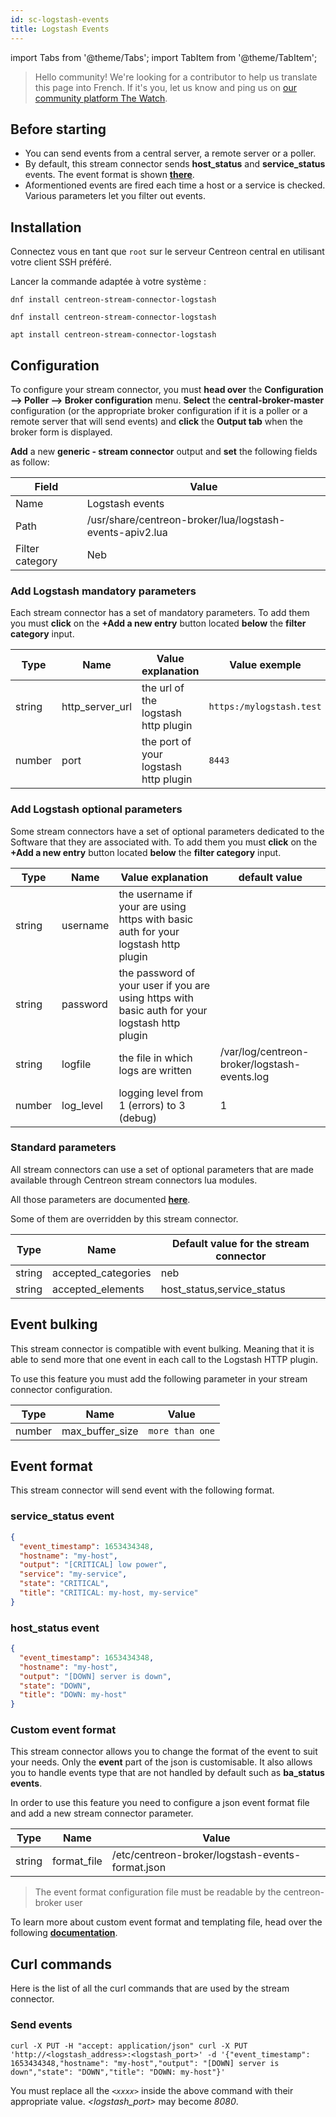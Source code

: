 ```yaml
---
id: sc-logstash-events
title: Logstash Events
---
```

import Tabs from '@theme/Tabs';
import TabItem from '@theme/TabItem';

> Hello community! We're looking for a contributor to help us translate this page into French. If it's you, let us know and ping us on [our community platform The Watch](https://thewatch.centreon.com/).

## Before starting

- You can send events from a central server, a remote server or a poller.
- By default, this stream connector sends **host_status** and **service_status** events. The event format is shown **[there](#event-format)**.
- Aformentioned events are fired each time a host or a service is checked. Various parameters let you filter out events.

## Installation

Connectez vous en tant que `root` sur le serveur Centreon central en utilisant votre client SSH préféré.

Lancer la commande adaptée à votre système :

<Tabs groupId="sync">
<TabItem value="Alma / RHEL / Oracle Linux 8" label="Alma / RHEL / Oracle Linux 8">

```shell
dnf install centreon-stream-connector-logstash
```

</TabItem>

<TabItem value="Alma / RHEL / Oracle Linux 9" label="Alma / RHEL / Oracle Linux 9">

```shell
dnf install centreon-stream-connector-logstash
```

</TabItem>

<TabItem value="Debian 11" label="Debian_11">

```shell
apt install centreon-stream-connector-logstash
```

</TabItem>
</Tabs>

## Configuration

To configure your stream connector, you must **head over** the **Configuration --> Poller --> Broker configuration** menu. **Select** the **central-broker-master** configuration (or the appropriate broker configuration if it is a poller or a remote server that will send events) and **click** the **Output tab** when the broker form is displayed.

**Add** a new **generic - stream connector** output and **set** the following fields as follow:

| Field           | Value                                                    |
| --------------- | -------------------------------------------------------- |
| Name            | Logstash events                                          |
| Path            | /usr/share/centreon-broker/lua/logstash-events-apiv2.lua |
| Filter category | Neb                                                      |

### Add Logstash mandatory parameters

Each stream connector has a set of mandatory parameters. To add them you must **click** on the **+Add a new entry** button located **below** the **filter category** input.

| Type   | Name            | Value explanation                     | Value exemple            |
| ------ | --------------- | ------------------------------------- | ------------------------ |
| string | http_server_url | the url of the logstash http plugin   | `https:/mylogstash.test` |
| number | port            | the port of your logstash http plugin | `8443`                   |

### Add Logstash optional parameters

Some stream connectors have a set of optional parameters dedicated to the Software that they are associated with. To add them you must **click** on the **+Add a new entry** button located **below** the **filter category** input.

| Type   | Name      | Value explanation                                                                              | default value                                |
| ------ | --------- | ---------------------------------------------------------------------------------------------- | -------------------------------------------- |
| string | username  | the username if your are using https with basic auth for your logstash http plugin             |                                              |
| string | password  | the password of your user if you are using https with basic auth for your logstash http plugin |                                              |
| string | logfile   | the file in which logs are written                                                             | /var/log/centreon-broker/logstash-events.log |
| number | log_level | logging level from 1 (errors) to 3 (debug)                                                     | 1                                            |

### Standard parameters

All stream connectors can use a set of optional parameters that are made available through Centreon stream connectors lua modules.

All those parameters are documented **[here](https://github.com/centreon/centreon-stream-connector-scripts/blob/master/modules/docs/sc_param.md#default-parameters)**.

Some of them are overridden by this stream connector.

| Type   | Name                | Default value for the stream connector |
| ------ | ------------------- | -------------------------------------- |
| string | accepted_categories | neb                                    |
| string | accepted_elements   | host_status,service_status             |

## Event bulking

This stream connector is compatible with event bulking. Meaning that it is able to send more that one event in each call to the Logstash HTTP plugin.

To use this feature you must add the following parameter in your stream connector configuration.

| Type   | Name            | Value           |
| ------ | --------------- | --------------- |
| number | max_buffer_size | `more than one` |

## Event format

This stream connector will send event with the following format.

### service_status event

```json
{
  "event_timestamp": 1653434348,
  "hostname": "my-host",
  "output": "[CRITICAL] low power",
  "service": "my-service",
  "state": "CRITICAL",
  "title": "CRITICAL: my-host, my-service"
}
```

### host_status event

```json
{
  "event_timestamp": 1653434348,
  "hostname": "my-host",
  "output": "[DOWN] server is down",
  "state": "DOWN",
  "title": "DOWN: my-host"
}
```

### Custom event format

This stream connector allows you to change the format of the event to suit your needs. Only the **event** part of the json is customisable. It also allows you to handle events type that are not handled by default such as **ba_status events**.

In order to use this feature you need to configure a json event format file and add a new stream connector parameter.

| Type   | Name        | Value                                            |
| ------ | ----------- | ------------------------------------------------ |
| string | format_file | /etc/centreon-broker/logstash-events-format.json |

> The event format configuration file must be readable by the centreon-broker user

To learn more about custom event format and templating file, head over the following **[documentation](https://github.com/centreon/centreon-stream-connector-scripts/blob/master/modules/docs/templating.md#templating-documentation)**.

## Curl commands

Here is the list of all the curl commands that are used by the stream connector.

### Send events

```shell
curl -X PUT -H "accept: application/json" curl -X PUT 'http://<logstash_address>:<logstash_port>' -d '{"event_timestamp": 1653434348,"hostname": "my-host","output": "[DOWN] server is down","state": "DOWN","title": "DOWN: my-host"}'
```

You must replace all the *`<xxxx>`* inside the above command with their appropriate value. *\<logstash_port\>* may become *8080*.
